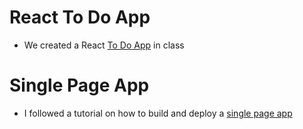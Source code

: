 # React To Do App

- We created a React [To Do App](https://github.com/m-soro/ReactToDo) in class

# Single Page App

- I followed a tutorial on how to build and deploy a [single page app](https://github.com/m-soro/ReactSinglePageApp)
